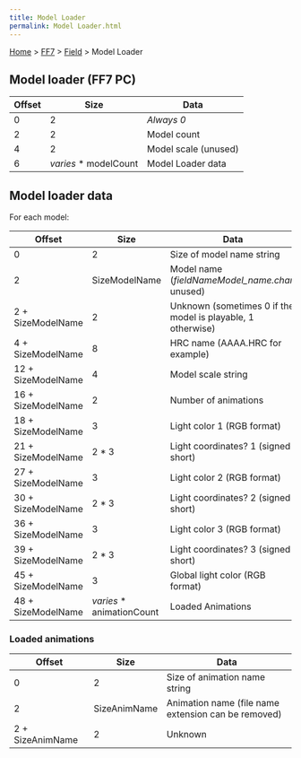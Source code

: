```yaml
---
title: Model Loader
permalink: Model Loader.html
---
```


[Home](../../Main%20Page.md) > [FF7](../../FF7.md) > [Field](../Field.md) > Model Loader

## Model loader (FF7 PC)

| Offset | Size                   | Data                 |
|--------|------------------------|----------------------|
| 0      | 2                      | *Always 0*           |
| 2      | 2                      | Model count          |
| 4      | 2                      | Model scale (unused) |
| 6      | *varies* \* modelCount | Model Loader data    |

## Model loader data

For each model:

| Offset             | Size                       | Data                                                        |
|--------------------|----------------------------|-------------------------------------------------------------|
| 0                  | 2                          | Size of model name string                                   |
| 2                  | SizeModelName              | Model name (*fieldNameModel\_name.char*, unused)            |
| 2 + SizeModelName  | 2                          | Unknown (sometimes 0 if the model is playable, 1 otherwise) |
| 4 + SizeModelName  | 8                          | HRC name (AAAA.HRC for example)                             |
| 12 + SizeModelName | 4                          | Model scale string                                          |
| 16 + SizeModelName | 2                          | Number of animations                                        |
| 18 + SizeModelName | 3                          | Light color 1 (RGB format)                                  |
| 21 + SizeModelName | 2 \* 3                     | Light coordinates? 1 (signed short)                         |
| 27 + SizeModelName | 3                          | Light color 2 (RGB format)                                  |
| 30 + SizeModelName | 2 \* 3                     | Light coordinates? 2 (signed short)                         |
| 36 + SizeModelName | 3                          | Light color 3 (RGB format)                                  |
| 39 + SizeModelName | 2 \* 3                     | Light coordinates? 3 (signed short)                         |
| 45 + SizeModelName | 3                          | Global light color (RGB format)                             |
| 48 + SizeModelName | *varies* \* animationCount | Loaded Animations                                           |

### Loaded animations

| Offset           | Size         | Data                                                |
|------------------|--------------|-----------------------------------------------------|
| 0                | 2            | Size of animation name string                       |
| 2                | SizeAnimName | Animation name (file name extension can be removed) |
| 2 + SizeAnimName | 2            | Unknown                                             |
